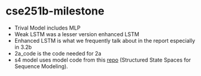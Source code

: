 # cse251b-milestone

- Trival Model includes MLP
- Weak LSTM was a lesser version enhanced LSTM
- Enhanced LSTM is what we frequently talk about in the report especially in 3.2b
- 2a_code is the code needed for 2a
- s4 model uses model code from this [repo](https://github.com/state-spaces/s4) (Structured State Spaces for Sequence Modeling).
